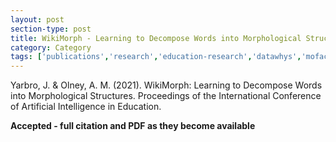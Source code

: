 ```yaml
---
layout: post
section-type: post
title: WikiMorph - Learning to Decompose Words into Morphological Structures
category: Category
tags: ['publications','research','education-research','datawhys','mofacts','ldi','braintrust','conference-short','discourse', 'nlp']
---
```


Yarbro, J. & Olney, A. M. (2021). WikiMorph: Learning to Decompose Words into Morphological Structures. Proceedings of the International Conference of Artificial Intelligence in Education.

**Accepted - full citation and PDF as they become available**

<!-- <object data="https://blogs.memphis.edu/aolney/files/2020/07/Pavlik2020-aied-intelligent-textbook.pdf" type="application/pdf" width="100%" height="600px">
 
  <p>It appears you don't have a PDF plugin for this browser.
  No biggie... you can <a href="https://blogs.memphis.edu/aolney/files/2020/07/Pavlik2020-aied-intelligent-textbook.pdf">click here to
  download the PDF file.</a></p>
  
</object> -->
